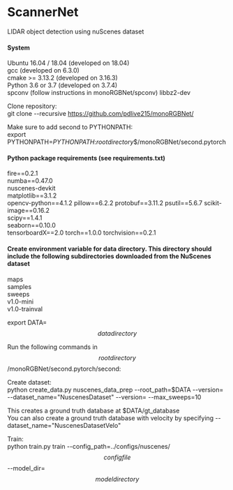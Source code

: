 # ScannerNet
LIDAR object detection using nuScenes dataset

#### System

Ubuntu 16.04 / 18.04 (developed on 18.04)  
gcc (developed on 6.3.0)  
cmake >= 3.13.2 (developed on 3.16.3)  
Python 3.6 or 3.7 (developed on 3.7.4)  
spconv (follow instructions in monoRGBNet/spconv)
libbz2-dev

Clone repository:  
git clone --recursive https://github.com/pdlive215/monoRGBNet/

Make sure to add second to PYTHONPATH:  
export PYTHONPATH=$PYTHONPATH:$$root directory$$/monoRGBNet/second.pytorch

#### Python package requirements (see requirements.txt)

fire==0.2.1  
numba==0.47.0  
nuscenes-devkit  
matplotlib==3.1.2  
opencv-python==4.1.2
pillow==6.2.2
protobuf==3.11.2
psutil==5.6.7
scikit-image==0.16.2  
scipy==1.4.1  
seaborn==0.10.0  
tensorboardX==2.0
torch==1.0.0
torchvision==0.2.1

#### Create environment variable for data directory. This directory should include the following subdirectories downloaded from the NuScenes dataset  

maps  
samples  
sweeps  
v1.0-mini  
v1.0-trainval

export DATA=$$data directory$$

Run the following commands in $$root directory$$/monoRGBNet/second.pytorch/second:

Create dataset:  
python create_data.py nuscenes_data_prep --root_path=$DATA --version=<version> --dataset_name="NuscenesDataset" --version=<version> --max_sweeps=10
  
This creates a ground truth database at $DATA/gt_database  
You can also create a ground truth database with velocity by specifying --dataset_name="NuscenesDatasetVelo"

Train:  
python train.py train --config_path=../configs/nuscenes/$$config file$$--model_dir=$$model directory$$
